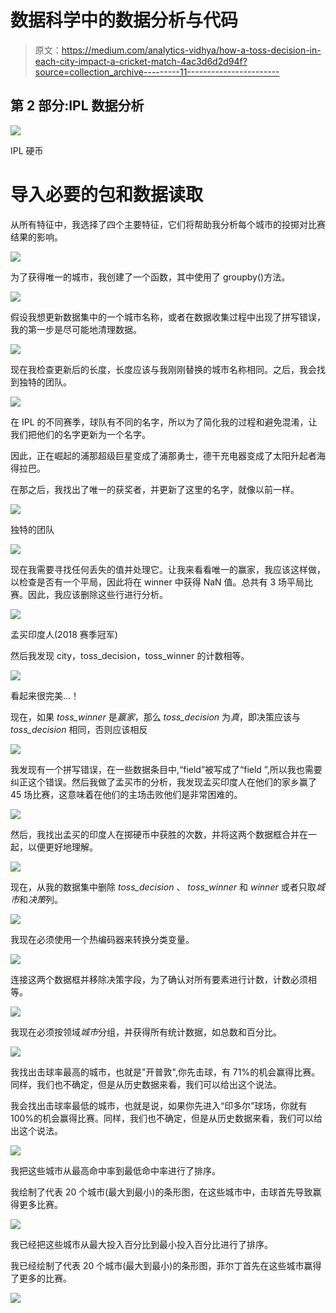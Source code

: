 # 数据科学中的数据分析与代码

> 原文：<https://medium.com/analytics-vidhya/how-a-toss-decision-in-each-city-impact-a-cricket-match-4ac3d6d2d94f?source=collection_archive---------11----------------------->

## 第 2 部分:IPL 数据分析

![](img/30aef1edb9620c8458221353196d722b.png)

IPL 硬币

# 导入必要的包和数据读取

从所有特征中，我选择了四个主要特征，它们将帮助我分析每个城市的投掷对比赛结果的影响。

![](img/ef9780104d1ae50373d1e388aa7ebb48.png)

为了获得唯一的城市，我创建了一个函数，其中使用了 groupby()方法。

![](img/d4534d51aeef6beb0e8e5753e547cda9.png)

假设我想更新数据集中的一个城市名称，或者在数据收集过程中出现了拼写错误，我的第一步是尽可能地清理数据。

![](img/40d08873d9f9aa2f56c2080594893b28.png)

现在我检查更新后的长度，长度应该与我刚刚替换的城市名称相同。之后，我会找到独特的团队。

![](img/b31723ae4c1276b2b327a2c86712f747.png)

在 IPL 的不同赛季，球队有不同的名字，所以为了简化我的过程和避免混淆，让我们把他们的名字更新为一个名字。

因此，正在崛起的浦那超级巨星变成了浦那勇士，德干充电器变成了太阳升起者海得拉巴。

在那之后，我找出了唯一的获奖者，并更新了这里的名字，就像以前一样。

![](img/37ed337c6059fe21664d5300aa9e2af3.png)

独特的团队

![](img/dd42e4b9d3a39affe6d18ee8b85e7250.png)

现在我需要寻找任何丢失的值并处理它。让我来看看唯一的赢家，我应该这样做，以检查是否有一个平局，因此将在 winner 中获得 NaN 值。总共有 3 场平局比赛。因此，我应该删除这些行进行分析。

![](img/6e491ed1685af20ec8d323044881004c.png)

孟买印度人(2018 赛季冠军)

然后我发现 city，toss_decision，toss_winner 的计数相等。

![](img/4a3314778690895e505c3abb2159eb0f.png)

看起来很完美…！

现在，如果 *toss_winner* 是*赢家*，那么 *toss_decision* 为*真*，即决策应该与 *toss_decision* 相同，否则应该相反

![](img/61d43bb92dc8b2e835beac3a41989502.png)

我发现有一个拼写错误，在一些数据条目中,“field”被写成了“field ”,所以我也需要纠正这个错误。然后我做了孟买市的分析，我发现孟买印度人在他们的家乡赢了 45 场比赛，这意味着在他们的主场击败他们是非常困难的。

![](img/8bff1e0207c9fad268eb494cc2a18829.png)

然后，我找出孟买的印度人在掷硬币中获胜的次数，并将这两个数据框合并在一起，以便更好地理解。

![](img/bfcd8b1332fdb2ccf300f6b6458e92d9.png)

现在，从我的数据集中删除 *toss_decision* 、 *toss_winner* 和 *winner* 或者只取*城市*和*决策*列。

![](img/03363247d09da3873bf10cd409bcd0d3.png)

我现在必须使用一个热编码器来转换分类变量。

![](img/a8c4be1eb7b208f12283b1279c935a85.png)

连接这两个数据框并移除决策字段，为了确认对所有要素进行计数，计数必须相等。

![](img/01eb66b0a024ad8b3cfe8cc77365fa1c.png)

我现在必须按领域*城市*分组，并获得所有统计数据，如总数和百分比。

![](img/48077938f65198adc979bd0de7b7c951.png)

我找出击球率最高的城市，也就是"开普敦",你先击球，有 71%的机会赢得比赛。同样，我们也不确定，但是从历史数据来看，我们可以给出这个说法。

我会找出击球率最低的城市，也就是说，如果你先进入“印多尔”球场，你就有 100%的机会赢得比赛。同样，我们也不确定，但是从历史数据来看，我们可以给出这个说法。

![](img/e1e5f64ebe68c5b54aa4ee010f0e54a7.png)

我把这些城市从最高命中率到最低命中率进行了排序。

我绘制了代表 20 个城市(最大到最小)的条形图，在这些城市中，击球首先导致赢得更多比赛。

![](img/0537d4a5162c280cc32556fc95656e80.png)

我已经把这些城市从最大投入百分比到最小投入百分比进行了排序。

我已经绘制了代表 20 个城市(最大到最小)的条形图，菲尔丁首先在这些城市赢得了更多的比赛。

![](img/2ee2acdd973df89eada100b6c3865032.png)